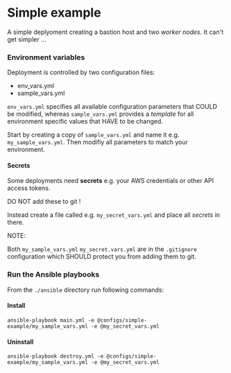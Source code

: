 # Simple example

A simple deplyoment creating a bastion host and two *worker nodes*. It can't get simpler ...

### Environment variables

Deployment is controlled by two configuration files: 

* env_vars.yml
* sample_vars.yml

`env_vars.yml` specifies all available configuration parameters that COULD be modified, whereas `sample_vars.yml` provides a *template* for all environment specific values that HAVE to be changed.

Start by creating a copy of `sample_vars.yml` and name it e.g. `my_sample_vars.yml`. Then modifiy all parameters to match your environment.

#### Secrets

Some deployments need **secrets** e.g. your AWS credentials or other API access tokens. 

DO NOT add these to git !

Instead create a file called e.g. `my_secret_vars.yml` and place all *secrets* in there.

NOTE:  

Both `my_sample_vars.yml` `my_secret.vars.yml` are in the `.gitignore` configuration which SHOULD protect you from adding them to git.

### Run the Ansible playbooks

From the `./ansible` directory run following commands:

#### Install

```shell
ansible-playbook main.yml -e @configs/simple-example/my_sample_vars.yml -e @my_secret_vars.yml
```

#### Uninstall

```shell
ansible-playbook destroy.yml -e @configs/simple-example/my_sample_vars.yml -e @my_secret_vars.yml
```
